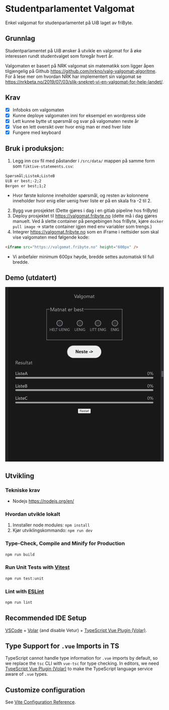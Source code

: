 # Studentparlamentet Valgomat

Enkel valgomat for studenparlamentet på UiB laget av friByte.

## Grunnlag

Studentparlamentet på UiB ønsker å utvikle en valgomat for å øke interessen rundt studentvalget som foregår hvert år.

Valgomaten er basert på NRK valgomat sin matematikk som ligger åpen tilgjengelig på Github https://github.com/nrkno/valg-valgomat-algoritme. For å lese mer om hvordan NRK har implementert sin valgomat se https://nrkbeta.no/2019/07/03/slik-snekret-vi-en-valgomat-for-hele-landet/.

## Krav

- [x] Infoboks om valgomaten
- [x] Kunne deploye valgomaten inni for eksempel en wordpress side
- [x] Lett kunne bytte ut spørsmål og svar på valgomaten neste år
- [x] Vise en lett oversikt over hvor enig man er med hver liste
- [x] Fungere med keyboard

## Bruk i produksjon:

1. Legg inn csv fil med påstander i `/src/data/` mappen på samme form som `fiktive-statements.csv`:

```CSV
Spørsmål;ListeA;ListeB
UiB er best;-2;2
Bergen er best;1;2
```

- Hvor første kolonne inneholder spørsmål, og resten av kolonnene inneholder hvor enig eller uenig hver liste er på en skala fra -2 til 2.

2. Bygg vue prosjektet (Dette gjøres i dag i en gitlab pipeline hos friByte)
3. Deploy prosjektet til https://valgomat.fribyte.no (dette må i dag gjøres manuelt. Ved å slette container på pengebingen hos friByte, kjøre `docker pull image` -> starte container igjen med env variabler som trengs.)
4. Integrer https://valgomat.fribyte.no som en iFrame i nettsider som skal vise valgomaten med følgende kode:

```HTML
<iframe src="https://valgomat.fribyte.no" height="600px" />
```

- Vi anbefaler minimum 600px høyde, bredde settes automatisk til full bredde.

## Demo (utdatert)

![Demo over valgomaten i bruk](./Valgomat-demo.gif)

## Utvikling

### Tekniske krav

- Nodejs https://nodejs.org/en/

### Hvordan utvikle lokalt

1. Innstaller node modules: `npm install`
2. Kjør utviklingskommando: `npm run dev`

### Type-Check, Compile and Minify for Production

```sh
npm run build
```

### Run Unit Tests with [Vitest](https://vitest.dev/)

```sh
npm run test:unit
```

### Lint with [ESLint](https://eslint.org/)

```sh
npm run lint
```

## Recommended IDE Setup

[VSCode](https://code.visualstudio.com/) + [Volar](https://marketplace.visualstudio.com/items?itemName=johnsoncodehk.volar) (and disable Vetur) + [TypeScript Vue Plugin (Volar)](https://marketplace.visualstudio.com/items?itemName=johnsoncodehk.vscode-typescript-vue-plugin).

## Type Support for `.vue` Imports in TS

TypeScript cannot handle type information for `.vue` imports by default, so we replace the `tsc` CLI with `vue-tsc` for type checking. In editors, we need [TypeScript Vue Plugin (Volar)](https://marketplace.visualstudio.com/items?itemName=johnsoncodehk.vscode-typescript-vue-plugin) to make the TypeScript language service aware of `.vue` types.

## Customize configuration

See [Vite Configuration Reference](https://vitejs.dev/config/).
